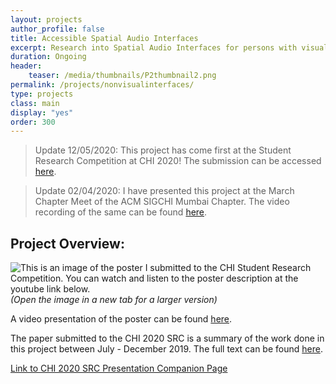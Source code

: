```yaml
---
layout: projects
author_profile: false
title: Accessible Spatial Audio Interfaces
excerpt: Research into Spatial Audio Interfaces for persons with visual impairments.
duration: Ongoing
header:
    teaser: /media/thumbnails/P2thumbnail2.png
permalink: /projects/nonvisualinterfaces/
type: projects
class: main
display: "yes"
order: 300
---
```


> Update 12/05/2020: This project has come first at the Student Research Competition at CHI 2020! The submission can be accessed [here](/media/RishiVanukuru_SRC.pdf).

> Update 02/04/2020: I have presented this project at the March Chapter Meet of the ACM SIGCHI Mumbai Chapter. The video recording of the same can be found [here](https://www.youtube.com/watch?v=fgEkbUnavb0).

## Project Overview:
![This is an image of the poster I submitted to the CHI Student Research Competition. You can watch and listen to the poster description at the youtube link below.](\media\P2\srcposter.png)
*(Open the image in a new tab for a larger version)*

A video presentation of the poster can be found [here](https://youtu.be/lA7nh_3TBsg).

The paper submitted to the CHI 2020 SRC is a summary of the work done in this project between July - December 2019. The full text can be found [here](/media/RishiVanukuru_SRC.pdf).

[Link to CHI 2020 SRC Presentation Companion Page](/chi2020)


